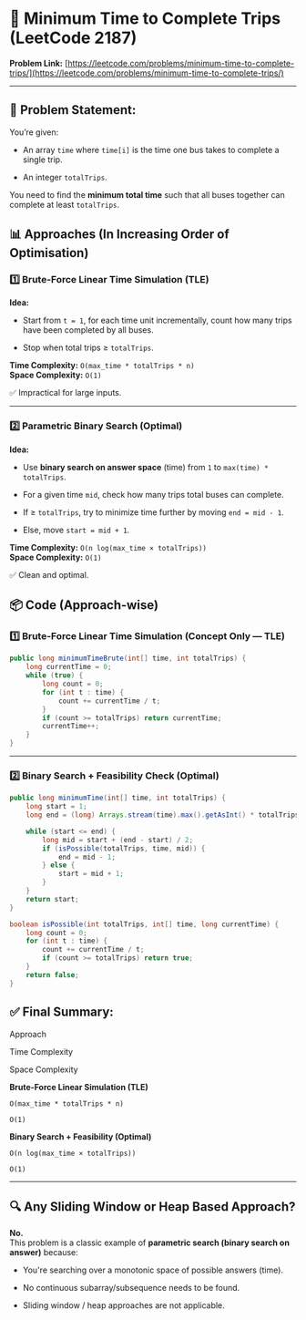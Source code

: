 
# 📖 Minimum Time to Complete Trips (LeetCode 2187)

**Problem Link:** [https://leetcode.com/problems/minimum-time-to-complete-trips/](https://leetcode.com/problems/minimum-time-to-complete-trips/)

----------

## 📜 Problem Statement:

You’re given:

-   An array `time` where `time[i]` is the time one bus takes to complete a single trip.
    
-   An integer `totalTrips`.
    

You need to find the **minimum total time** such that all buses together can complete at least `totalTrips`.



## 📊 Approaches (In Increasing Order of Optimisation)


### 1️⃣ Brute-Force Linear Time Simulation (TLE)

**Idea:**

-   Start from `t = 1`, for each time unit incrementally, count how many trips have been completed by all buses.
    
-   Stop when total trips ≥ `totalTrips`.
    

**Time Complexity:** `O(max_time * totalTrips * n)`  
**Space Complexity:** `O(1)`

✅ Impractical for large inputs.

----------

### 2️⃣ Parametric Binary Search (Optimal)

**Idea:**

-   Use **binary search on answer space** (time) from `1` to `max(time) * totalTrips`.
    
-   For a given time `mid`, check how many trips total buses can complete.
    
-   If ≥ `totalTrips`, try to minimize time further by moving `end = mid - 1`.
    
-   Else, move `start = mid + 1`.
    

**Time Complexity:** `O(n log(max_time × totalTrips))`  
**Space Complexity:** `O(1)`

✅ Clean and optimal.



## 📦 Code (Approach-wise)



### 1️⃣ Brute-Force Linear Time Simulation (Concept Only — TLE)

```java
public long minimumTimeBrute(int[] time, int totalTrips) {
    long currentTime = 0;
    while (true) {
        long count = 0;
        for (int t : time) {
            count += currentTime / t;
        }
        if (count >= totalTrips) return currentTime;
        currentTime++;
    }
}

```

----------

### 2️⃣ Binary Search + Feasibility Check (Optimal)

```java
public long minimumTime(int[] time, int totalTrips) {
    long start = 1;
    long end = (long) Arrays.stream(time).max().getAsInt() * totalTrips;

    while (start <= end) {
        long mid = start + (end - start) / 2;
        if (isPossible(totalTrips, time, mid)) {
            end = mid - 1;
        } else {
            start = mid + 1;
        }
    }
    return start;
}

boolean isPossible(int totalTrips, int[] time, long currentTime) {
    long count = 0;
    for (int t : time) {
        count += currentTime / t;
        if (count >= totalTrips) return true;
    }
    return false;
}

```



## ✅ Final Summary:

Approach

Time Complexity

Space Complexity

**Brute-Force Linear Simulation (TLE)**

`O(max_time * totalTrips * n)`

`O(1)`

**Binary Search + Feasibility (Optimal)**

`O(n log(max_time × totalTrips))`

`O(1)`

----------

## 🔍 Any Sliding Window or Heap Based Approach?

**No.**  
This problem is a classic example of **parametric search (binary search on answer)** because:

-   You're searching over a monotonic space of possible answers (time).
    
-   No continuous subarray/subsequence needs to be found.
    
-   Sliding window / heap approaches are not applicable.
    

